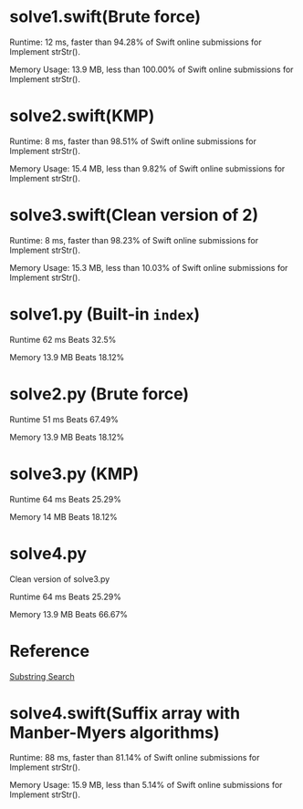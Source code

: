 # solve1.swift(Brute force)

Runtime: 12 ms, faster than 94.28% of Swift online submissions for Implement strStr().

Memory Usage: 13.9 MB, less than 100.00% of Swift online submissions for Implement strStr().

# solve2.swift(KMP)

Runtime: 8 ms, faster than 98.51% of Swift online submissions for Implement strStr().

Memory Usage: 15.4 MB, less than 9.82% of Swift online submissions for Implement strStr().

# solve3.swift(Clean version of 2)

Runtime: 8 ms, faster than 98.23% of Swift online submissions for Implement strStr().

Memory Usage: 15.3 MB, less than 10.03% of Swift online submissions for Implement strStr().

# solve1.py (Built-in `index`)

Runtime 62 ms Beats 32.5%

Memory 13.9 MB Beats 18.12%

# solve2.py (Brute force)

Runtime 51 ms Beats 67.49%

Memory 13.9 MB Beats 18.12%

# solve3.py (KMP)

Runtime 64 ms Beats 25.29%

Memory 14 MB Beats 18.12%

# solve4.py

Clean version of solve3.py

Runtime 64 ms Beats 25.29%

Memory 13.9 MB Beats 66.67%

# Reference

[Substring Search](https://algs4.cs.princeton.edu/lectures/keynote/53SubstringSearch.pdf)

# solve4.swift(Suffix array with Manber-Myers algorithms)

Runtime: 88 ms, faster than 81.14% of Swift online submissions for Implement strStr().

Memory Usage: 15.9 MB, less than 5.14% of Swift online submissions for Implement strStr().




